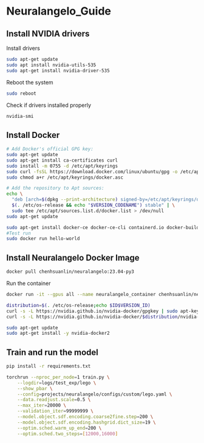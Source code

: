 # Neuralangelo_Guide

## Install NVIDIA drivers
Install drivers
```bash
sudo apt-get update
sudo apt install nvidia-utils-535
sudo apt-get install nvidia-driver-535
```
Reboot the system
```bash
sudo reboot
```
Check if drivers installed properly
```bash
nvidia-smi
```


## Install Docker
```bash
# Add Docker's official GPG key:
sudo apt-get update
sudo apt-get install ca-certificates curl
sudo install -m 0755 -d /etc/apt/keyrings
sudo curl -fsSL https://download.docker.com/linux/ubuntu/gpg -o /etc/apt/keyrings/docker.asc
sudo chmod a+r /etc/apt/keyrings/docker.asc

# Add the repository to Apt sources:
echo \
  "deb [arch=$(dpkg --print-architecture) signed-by=/etc/apt/keyrings/docker.asc] https://download.docker.com/linux/ubuntu \
  $(. /etc/os-release && echo "$VERSION_CODENAME") stable" | \
  sudo tee /etc/apt/sources.list.d/docker.list > /dev/null
sudo apt-get update
```
```bash
sudo apt-get install docker-ce docker-ce-cli containerd.io docker-buildx-plugin docker-compose-plugin
#Test run
sudo docker run hello-world
```

## Install Neuralangelo Docker Image
```bash
docker pull chenhsuanlin/neuralangelo:23.04-py3
```

Run the container
```bash
docker run -it --gpus all --name neuralangelo_container chenhsuanlin/neuralangelo:23.04-py3
```

```bash
distribution=$(. /etc/os-release;echo $ID$VERSION_ID)
curl -s -L https://nvidia.github.io/nvidia-docker/gpgkey | sudo apt-key add -
curl -s -L https://nvidia.github.io/nvidia-docker/$distribution/nvidia-docker.list | sudo tee /etc/apt/sources.list.d/nvidia-docker.list

sudo apt-get update
sudo apt-get install -y nvidia-docker2
```

## Train and run the model
```bash
pip install -r requirements.txt
```

```bash
torchrun --nproc_per_node=1 train.py \
    --logdir=logs/test_exp/lego \
    --show_pbar \
    --config=projects/neuralangelo/configs/custom/lego.yaml \
    --data.readjust.scale=0.5 \
    --max_iter=20000 \
    --validation_iter=99999999 \
    --model.object.sdf.encoding.coarse2fine.step=200 \
    --model.object.sdf.encoding.hashgrid.dict_size=19 \
    --optim.sched.warm_up_end=200 \
    --optim.sched.two_steps=[12000,16000]
```
